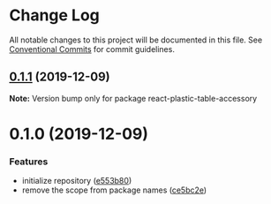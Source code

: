 # Change Log

All notable changes to this project will be documented in this file.
See [Conventional Commits](https://conventionalcommits.org) for commit guidelines.

## [0.1.1](https://github.com/homuler/react-plastic-table/compare/v0.1.0...v0.1.1) (2019-12-09)

**Note:** Version bump only for package react-plastic-table-accessory





# 0.1.0 (2019-12-09)


### Features

* initialize repository ([e553b80](https://github.com/homuler/react-plastic-table/commit/e553b801acad7204ced7be7963caa0813ab6f506))
* remove the scope from package names ([ce5bc2e](https://github.com/homuler/react-plastic-table/commit/ce5bc2e88c798e62d1a733f3197da521c80b6425))
